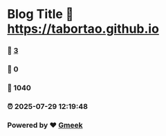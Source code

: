 # Blog Title :link: https://tabortao.github.io 
### :page_facing_up: [3](https://tabortao.github.io/tag.html) 
### :speech_balloon: 0 
### :hibiscus: 1040 
### :alarm_clock: 2025-07-29 12:19:48 
### Powered by :heart: [Gmeek](https://github.com/Meekdai/Gmeek)
